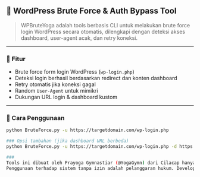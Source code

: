 
## 🔐 WordPress Brute Force & Auth Bypass Tool

> WPBruteYoga adalah tools berbasis CLI untuk melakukan brute force login WordPress secara otomatis, dilengkapi dengan deteksi akses dashboard, user-agent acak, dan retry koneksi.

---

### 🎯 Fitur
- Brute force form login WordPress (`wp-login.php`)
- Deteksi login berhasil berdasarkan redirect dan konten dashboard
- Retry otomatis jika koneksi gagal
- Random `User-Agent` untuk mimikri
- Dukungan URL login & dashboard kustom


---

### 🚀 Cara Penggunaan

```bash
python BruteForce.py -u https://targetdomain.com/wp-login.php

### Opsi tambahan (jika dashboard URL berbeda)
python BruteForce.py -u https://targetdomain.com/wp-login.php -d https://targetdomain.com/wp-admin/

###
Tools ini dibuat oleh Prayoga Gymnastiar (@YogaGymn) dari Cilacap hanya untuk tujuan edukasi dan pentesting legal.
Penggunaan terhadap sistem tanpa izin adalah pelanggaran hukum. Developer tidak bertanggung jawab atas penyalahgunaan.
